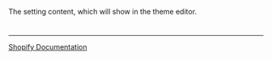 The setting content, which will show in the theme editor.

#

---

[Shopify Documentation](https://shopify.dev/docs/themes/architecture/settings/sidebar-settings#standard-attributes)